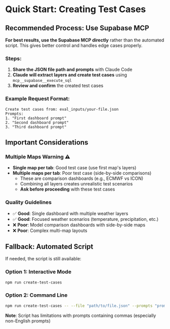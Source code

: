 # Quick Start: Creating Test Cases

## Recommended Process: Use Supabase MCP

**For best results, use the Supabase MCP directly** rather than the automated script. This gives better control and handles edge cases properly.

### Steps:
1. **Share the JSON file path and prompts** with Claude Code
2. **Claude will extract layers and create test cases** using `mcp__supabase__execute_sql`
3. **Review and confirm** the created test cases

### Example Request Format:
```
Create test cases from: eval_inputs/your-file.json
Prompts:
1. "First dashboard prompt"
2. "Second dashboard prompt" 
3. "Third dashboard prompt"
```

## Important Considerations

### Multiple Maps Warning ⚠️
- **Single map per tab**: Good test case (use first map's layers)
- **Multiple maps per tab**: Poor test case (side-by-side comparisons)
  - These are comparison dashboards (e.g., ECMWF vs ICON)
  - Combining all layers creates unrealistic test scenarios
  - **Ask before proceeding** with these test cases

### Quality Guidelines
- ✅ **Good**: Single dashboard with multiple weather layers
- ✅ **Good**: Focused weather scenarios (temperature, precipitation, etc.)
- ❌ **Poor**: Model comparison dashboards with side-by-side maps
- ❌ **Poor**: Complex multi-map layouts

## Fallback: Automated Script

If needed, the script is still available:

### Option 1: Interactive Mode
```bash
npm run create-test-cases
```

### Option 2: Command Line  
```bash
npm run create-test-cases -- --file "path/to/file.json" --prompts "prompt1,prompt2,prompt3"
```

**Note**: Script has limitations with prompts containing commas (especially non-English prompts)